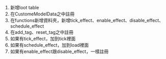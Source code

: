 1. 新增loot table
2. 在CustomeModelData之中註冊
3. 在functions新增資料夾，新增tick_effect、enable_effect、disable_effect、schedule_effect
4. 在add_tag、reset_tag之中註冊
5. 如果有tick_effect，加到tick裡面
6. 如果有schedule_effect，加到load裡面
6. 如果有enable_effect跟disable_effect，一樣註冊